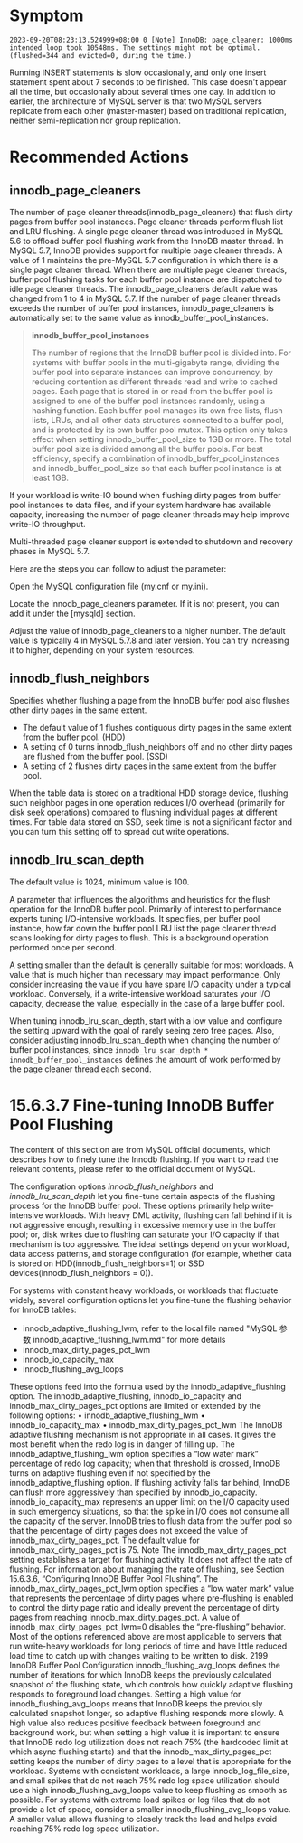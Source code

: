 # Symptom

```
2023-09-20T08:23:13.524999+08:00 0 [Note] InnoDB: page_cleaner: 1000ms intended loop took 10548ms. The settings might not be optimal. (flushed=344 and evicted=0, during the time.)
```

Running INSERT statements is slow occasionally, and only one insert statement spent about 7 seconds to be finished. This case doesn't appear all the time, but occasionally about several times one day. In addition to earlier, the architecture of MySQL server is that two MySQL servers replicate from each other (master-master) based on traditional replication, neither semi-replication nor group replication.


# Recommended Actions

## innodb_page_cleaners

The number of page cleaner threads(innodb_page_cleaners) that flush dirty pages from buffer pool instances. Page
cleaner threads perform flush list and LRU flushing. A single page cleaner thread was introduced
in MySQL 5.6 to offload buffer pool flushing work from the InnoDB master thread. In MySQL
5.7, InnoDB provides support for multiple page cleaner threads. A value of 1 maintains the
pre-MySQL 5.7 configuration in which there is a single page cleaner thread. When there are
multiple page cleaner threads, buffer pool flushing tasks for each buffer pool instance are
dispatched to idle page cleaner threads. The innodb_page_cleaners default value was
changed from 1 to 4 in MySQL 5.7. If the number of page cleaner threads exceeds the number
of buffer pool instances, innodb_page_cleaners is automatically set to the same value as
innodb_buffer_pool_instances.

> **innodb_buffer_pool_instances**
> 
> The number of regions that the InnoDB buffer pool is divided into. For systems with buffer pools in
the multi-gigabyte range, dividing the buffer pool into separate instances can improve concurrency,
by reducing contention as different threads read and write to cached pages. Each page that is stored
in or read from the buffer pool is assigned to one of the buffer pool instances randomly, using a
hashing function. Each buffer pool manages its own free lists, flush lists, LRUs, and all other data
structures connected to a buffer pool, and is protected by its own buffer pool mutex.
This option only takes effect when setting innodb_buffer_pool_size to 1GB or more. The total
buffer pool size is divided among all the buffer pools. For best efficiency, specify a combination of
innodb_buffer_pool_instances and innodb_buffer_pool_size so that each buffer pool
instance is at least 1GB.

If your workload is write-IO bound when flushing dirty pages from buffer pool instances to data files,
and if your system hardware has available capacity, increasing the number of page cleaner threads
may help improve write-IO throughput.

Multi-threaded page cleaner support is extended to shutdown and recovery phases in MySQL 5.7.

Here are the steps you can follow to adjust the parameter:

Open the MySQL configuration file (my.cnf or my.ini).

Locate the innodb_page_cleaners parameter. If it is not present, you can add it under the [mysqld] section.

Adjust the value of innodb_page_cleaners to a higher number. The default value is typically 4 in MySQL 5.7.8 and later version.
You can try increasing it to higher, depending on your system resources.

## innodb_flush_neighbors

Specifies whether flushing a page from the InnoDB buffer pool also flushes other dirty pages in the
same extent.
*  The default value of 1 flushes contiguous dirty pages in the same extent from the buffer pool. (HDD)
*  A setting of 0 turns innodb_flush_neighbors off and no other dirty pages are flushed from the
buffer pool. (SSD)
*  A setting of 2 flushes dirty pages in the same extent from the buffer pool.

When the table data is stored on a traditional HDD storage device, flushing such neighbor pages
in one operation reduces I/O overhead (primarily for disk seek operations) compared to flushing
individual pages at different times. For table data stored on SSD, seek time is not a significant
factor and you can turn this setting off to spread out write operations.

## innodb_lru_scan_depth

The default value is 1024, minimum value is 100.

A parameter that influences the algorithms and heuristics for the flush operation for the InnoDB
buffer pool. Primarily of interest to performance experts tuning I/O-intensive workloads. It specifies,
per buffer pool instance, how far down the buffer pool LRU list the page cleaner thread scans looking
for dirty pages to flush. This is a background operation performed once per second.

A setting smaller than the default is generally suitable for most workloads. A value that is much
higher than necessary may impact performance. Only consider increasing the value if you have
spare I/O capacity under a typical workload. Conversely, if a write-intensive workload saturates your
I/O capacity, decrease the value, especially in the case of a large buffer pool.

When tuning innodb_lru_scan_depth, start with a low value and configure the setting upward
with the goal of rarely seeing zero free pages. Also, consider adjusting innodb_lru_scan_depth
when changing the number of buffer pool instances, since `innodb_lru_scan_depth *
innodb_buffer_pool_instances` defines the amount of work performed by the page cleaner
thread each second.


# 15.6.3.7 Fine-tuning InnoDB Buffer Pool Flushing

The content of this section are from MySQL official documents, which describes how to finely tune the Innodb flushing. If you want to read the relevant contents, please refer to the official document of MySQL.

The configuration options *innodb_flush_neighbors* and *innodb_lru_scan_depth* let you
fine-tune certain aspects of the flushing process for the InnoDB buffer pool. These options primarily
help write-intensive workloads. With heavy DML activity, flushing can fall behind if it is not aggressive
enough, resulting in excessive memory use in the buffer pool; or, disk writes due to flushing can
saturate your I/O capacity if that mechanism is too aggressive. The ideal settings depend on your
workload, data access patterns, and storage configuration (for example, whether data is stored on HDD(innodb_flush_neighbors=1)
or SSD devices(innodb_flush_neighbors = 0)).

For systems with constant heavy workloads, or workloads that fluctuate widely, several configuration
options let you fine-tune the flushing behavior for InnoDB tables:
* innodb_adaptive_flushing_lwm, refer to the local file named "MySQL 参数 innodb_adaptive_flushing_lwm.md" for more details
* innodb_max_dirty_pages_pct_lwm
* innodb_io_capacity_max
* innodb_flushing_avg_loops

These options feed into the formula used by the innodb_adaptive_flushing option.
The innodb_adaptive_flushing, innodb_io_capacity and innodb_max_dirty_pages_pct
options are limited or extended by the following options:
• innodb_adaptive_flushing_lwm
• innodb_io_capacity_max
• innodb_max_dirty_pages_pct_lwm
The InnoDB adaptive flushing mechanism is not appropriate in all cases. It gives the most benefit
when the redo log is in danger of filling up. The innodb_adaptive_flushing_lwm option specifies
a “low water mark” percentage of redo log capacity; when that threshold is crossed, InnoDB turns on
adaptive flushing even if not specified by the innodb_adaptive_flushing option.
If flushing activity falls far behind, InnoDB can flush more aggressively than specified by
innodb_io_capacity. innodb_io_capacity_max represents an upper limit on the I/O capacity
used in such emergency situations, so that the spike in I/O does not consume all the capacity of the
server.
InnoDB tries to flush data from the buffer pool so that the percentage of dirty pages
does not exceed the value of innodb_max_dirty_pages_pct. The default value for
innodb_max_dirty_pages_pct is 75.
Note
The innodb_max_dirty_pages_pct setting establishes a target for flushing
activity. It does not affect the rate of flushing. For information about managing
the rate of flushing, see Section 15.6.3.6, “Configuring InnoDB Buffer Pool
Flushing”.
The innodb_max_dirty_pages_pct_lwm option specifies a “low water mark” value that represents
the percentage of dirty pages where pre-flushing is enabled to control the dirty page ratio and ideally
prevent the percentage of dirty pages from reaching innodb_max_dirty_pages_pct. A value of
innodb_max_dirty_pages_pct_lwm=0 disables the “pre-flushing” behavior.
Most of the options referenced above are most applicable to servers that run write-heavy workloads for
long periods of time and have little reduced load time to catch up with changes waiting to be written to
disk.
2199
InnoDB Buffer Pool Configuration
innodb_flushing_avg_loops defines the number of iterations for which InnoDB keeps the
previously calculated snapshot of the flushing state, which controls how quickly adaptive flushing
responds to foreground load changes. Setting a high value for innodb_flushing_avg_loops
means that InnoDB keeps the previously calculated snapshot longer, so adaptive flushing
responds more slowly. A high value also reduces positive feedback between foreground and
background work, but when setting a high value it is important to ensure that InnoDB redo log
utilization does not reach 75% (the hardcoded limit at which async flushing starts) and that the
innodb_max_dirty_pages_pct setting keeps the number of dirty pages to a level that is
appropriate for the workload.
Systems with consistent workloads, a large innodb_log_file_size, and small spikes that do not
reach 75% redo log space utilization should use a high innodb_flushing_avg_loops value to keep
flushing as smooth as possible. For systems with extreme load spikes or log files that do not provide
a lot of space, consider a smaller innodb_flushing_avg_loops value. A smaller value allows
flushing to closely track the load and helps avoid reaching 75% redo log space utilization.